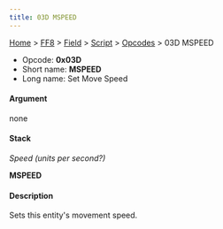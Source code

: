 ```yaml
---
title: 03D MSPEED
---
```


[Home](/Main%20Page.md) > [FF8](/FF8.md) > [Field](/FF8/Field.md) > [Script](/FF8/Field/Script.md) > [Opcodes](/FF8/Field/Script/Opcodes.md) > 03D MSPEED

-   Opcode: **0x03D**
-   Short name: **MSPEED**
-   Long name: Set Move Speed

#### Argument

none

#### Stack

  
*Speed (units per second?)*

**MSPEED**

#### Description

Sets this entity's movement speed.
